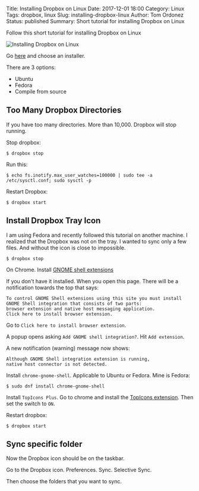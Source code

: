 Title: Installing Dropbox on Linux
Date: 2017-12-01 18:00
Category: Linux
Tags: dropbox, linux
Slug: installing-dropbox-linux
Author: Tom Ordonez
Status: published
Summary: Short tutorial for installing Dropbox on Linux

Follow this short tutorial for installing Dropbox on Linux

![Installing Dropbox on Linux]({static}/images/installing-dropbox-linux.gif)

Go <a href="https://www.dropbox.com/install-linux" target="_blank">here</a> and choose an installer.

There are 3 options:

* Ubuntu
* Fedora
* Compile from source

## Too Many Dropbox Directories

If you have too many directories. More than 10,000. Dropbox will stop running.

Stop dropbox:

    $ dropbox stop

Run this:

    $ echo fs.inotify.max_user_watches=100000 | sudo tee -a /etc/sysctl.conf; sudo sysctl -p

Restart Dropbox:

    $ dropbox start

## Install Dropbox Tray Icon

I am using Fedora and recently followed this tutorial on another machine. I realized that the Dropbox was not on the tray. I wanted to sync only a few files. And without the icon is close to impossible.

    $ dropbox stop

On Chrome. Install <a href="https://extensions.gnome.org/" target="_blank">GNOME shell extensions</a>

If you don't have it installed. When you open this page. There will be a notification towards the top that says:

    To control GNOME Shell extensions using this site you must install
    GNOME Shell integration that consists of two parts:
    browser extension and native host messaging application.
    Click here to install browser extension.

Go to `Click here to install browser extension`.

A popup opens asking `Add GNOME shell integration?`. Hit `Add extension`.

A new notification (warning) message now shows:

    Although GNOME Shell integration extension is running,
    native host connector is not detected.

Install `chrome-gnome-shell`. Applicable to Ubuntu or Fedora. Mine is Fedora:

    $ sudo dnf install chrome-gnome-shell

Install `TopIcons Plus`. Go to chrome and install the <a href="https://extensions.gnome.org/extension/1031/topicons/" target="_blank">TopIcons extension</a>. Then set the switch to `ON`.

Restart dropbox:

    $ dropbox start

## Sync specific folder

Now the Dropbox icon should be on the taskbar.

Go to the Dropbox icon. Preferences. Sync. Selective Sync.

Then choose the folders that you want to sync.